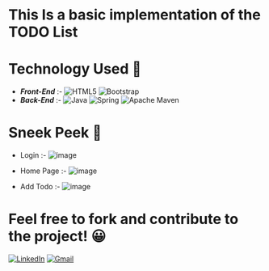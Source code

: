 # This Is a basic implementation of the TODO List 

# Technology Used 🤖
- ***Front-End*** :- ![HTML5](https://img.shields.io/badge/html5-%23E34F26.svg?style=for-the-badge&logo=html5&logoColor=white) ![Bootstrap](https://img.shields.io/badge/bootstrap-%238511FA.svg?style=for-the-badge&logo=bootstrap&logoColor=white)  
- ***Back-End*** :- ![Java](https://img.shields.io/badge/java-%23ED8B00.svg?style=for-the-badge&logo=openjdk&logoColor=white) ![Spring](https://img.shields.io/badge/spring-%236DB33F.svg?style=for-the-badge&logo=spring&logoColor=white) ![Apache Maven](https://img.shields.io/badge/Apache%20Maven-C71A36?style=for-the-badge&logo=Apache%20Maven&logoColor=white)

# Sneek Peek 👀
- Login :-
  ![image](https://github.com/Hardik7269/todo-spring-boot/assets/115152437/b7f8f8a7-e015-4118-820e-785e60d6582b)

- Home Page :-
    ![image](https://github.com/Hardik7269/todo-spring-boot/assets/115152437/ce387078-bd82-466c-a7f8-e83005b5ed7e)
  
- Add Todo :-
    ![image](https://github.com/Hardik7269/todo-spring-boot/assets/115152437/593c679c-5069-41b5-afa0-e534ef8c6b57)

# Feel free to fork and contribute to the project! 😀
  [![LinkedIn](https://img.shields.io/badge/LinkedIn-0077B5?style=for-the-badge&logo=linkedin&logoColor=white)](https://linkedin.com/in/hardik-limbachiya) 
  [![Gmail](https://img.shields.io/badge/Gmail-D14836?style=for-the-badge&logo=gmail&logoColor=white)](hardiklimbachiya9898@gmail.com)


